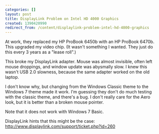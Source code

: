 ```yaml
---
categories: []
layout: post
title: DisplayLink Problem on Intel HD 4000 Graphics
created: 1390420990
redirect_from: /content/displaylink-problem-intel-hd-4000-graphics
---
```

At work, they replaced my HP ProBook 6450b with an HP ProBook 6470b.  This upgraded my video chip.  (It wasn't something I wanted.  They just do this every 3 years as a "lease roll".)

This broke my DisplayLink adapter.  Mouse was almost invisible, often left mouse droppings, and window update was abysmally slow.  I knew this wasn't USB 2.0 slowness, because the same adapter worked on the old laptop.

I don't know why, but changing from the Windows Classic theme to the Windows 7 theme made it work.  I'm guessing they don't do much testing with the classic theme, and there's a bug.  I don't really care for the Aero look, but it is better than a broken mouse pointer.

Note that it does not work with Windows 7 Basic.

DisplayLink hints that this might be the case: http://www.displaylink.com/support/ticket.php?id=260
